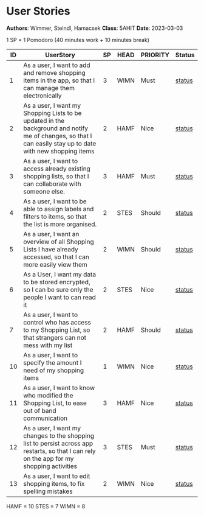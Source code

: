 # User Stories

**Authors**: Wimmer, Steindl, Hamacsek
**Class**: 5AHIT
**Date**: 2023-03-03

1 SP = 1 Pomodoro (40 minutes work + 10 minutes break)

| ID   | UserStory                                                    | SP   | HEAD | PRIORITY | Status                                                       |
| ---- | ------------------------------------------------------------ | ---- | ---- | -------- | ------------------------------------------------------------ |
| 1    | As a user, I want to add and remove shopping items in the app, so that I can manage them electronically | 3    | WIMN | Must     | [status](https://github.com/TGM-HIT/syt5-gek1051-mobile-application-shopilist/issues/5) |
| 2    | As a user, I want my Shopping Lists to be updated in the background and notify me of changes, so that I can easily stay up to date with new shopping items | 2    | HAMF | Nice     | [status](https://github.com/TGM-HIT/syt5-gek1051-mobile-application-shopilist/issues/2) |
| 3    | As a user, I want to access already existing shopping lists, so that I can collaborate with someone else. | 3    | HAMF | Must     | [status](https://github.com/TGM-HIT/syt5-gek1051-mobile-application-shopilist/issues/3) |
| 4    | As a user, I want to be able to assign labels and filters to items, so that the list is more organised. | 2    | STES | Should   | [status](https://github.com/TGM-HIT/syt5-gek1051-mobile-application-shopilist/issues/4) |
| 5    | As a user, I want an overview of all Shopping Lists I have already accessed, so that I can more easily view them | 2    | WIMN | Should   | [status](https://github.com/TGM-HIT/syt5-gek1051-mobile-application-shopilist/issues/5) |
| 6    | As a User, I want my data to be stored encrypted, so I can be sure only the people I want to can read it | 2    | STES | Nice     | [status](https://github.com/TGM-HIT/syt5-gek1051-mobile-application-shopilist/issues/6) |
| 7    | As a user, I want to control who has access to my Shopping List, so that strangers can not mess with my list | 2    | HAMF | Should   | [status](https://github.com/TGM-HIT/syt5-gek1051-mobile-application-shopilist/issues/7) |
| 10   | As a user, I want to specify the amount I need of my shopping items | 1    | WIMN | Nice     | [status](https://github.com/TGM-HIT/syt5-gek1051-mobile-application-shopilist/issues/10) |
| 11   | As a user, I want to know who modified the Shopping List, to ease out of band communication | 3    | HAMF | Nice     | [status](https://github.com/TGM-HIT/syt5-gek1051-mobile-application-shopilist/issues/11) |
| 12   | As a user, I want my changes to the shopping list to persist across app restarts, so that I can rely on the app for my shopping activities | 3    | STES | Must     | [status](https://github.com/TGM-HIT/syt5-gek1051-mobile-application-shopilist/issues/12) |
| 13   | As a user, I want to edit shopping items, to fix spelling mistakes | 2    | WIMN | Nice     | [status](https://github.com/TGM-HIT/syt5-gek1051-mobile-application-shopilist/issues/13) |

HAMF = 10
STES = 7
WIMN = 8
